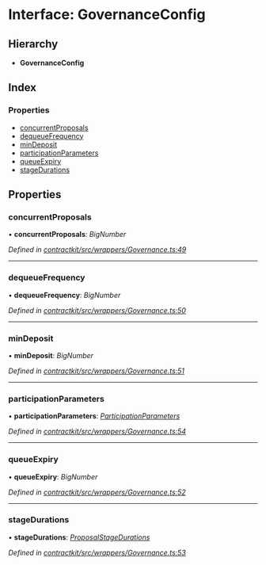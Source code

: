 # Interface: GovernanceConfig

## Hierarchy

* **GovernanceConfig**

## Index

### Properties

* [concurrentProposals](_wrappers_governance_.governanceconfig.md#concurrentproposals)
* [dequeueFrequency](_wrappers_governance_.governanceconfig.md#dequeuefrequency)
* [minDeposit](_wrappers_governance_.governanceconfig.md#mindeposit)
* [participationParameters](_wrappers_governance_.governanceconfig.md#participationparameters)
* [queueExpiry](_wrappers_governance_.governanceconfig.md#queueexpiry)
* [stageDurations](_wrappers_governance_.governanceconfig.md#stagedurations)

## Properties

###  concurrentProposals

• **concurrentProposals**: *BigNumber*

*Defined in [contractkit/src/wrappers/Governance.ts:49](https://github.com/celo-org/celo-monorepo/blob/master/packages/contractkit/src/wrappers/Governance.ts#L49)*

___

###  dequeueFrequency

• **dequeueFrequency**: *BigNumber*

*Defined in [contractkit/src/wrappers/Governance.ts:50](https://github.com/celo-org/celo-monorepo/blob/master/packages/contractkit/src/wrappers/Governance.ts#L50)*

___

###  minDeposit

• **minDeposit**: *BigNumber*

*Defined in [contractkit/src/wrappers/Governance.ts:51](https://github.com/celo-org/celo-monorepo/blob/master/packages/contractkit/src/wrappers/Governance.ts#L51)*

___

###  participationParameters

• **participationParameters**: *[ParticipationParameters](_wrappers_governance_.participationparameters.md)*

*Defined in [contractkit/src/wrappers/Governance.ts:54](https://github.com/celo-org/celo-monorepo/blob/master/packages/contractkit/src/wrappers/Governance.ts#L54)*

___

###  queueExpiry

• **queueExpiry**: *BigNumber*

*Defined in [contractkit/src/wrappers/Governance.ts:52](https://github.com/celo-org/celo-monorepo/blob/master/packages/contractkit/src/wrappers/Governance.ts#L52)*

___

###  stageDurations

• **stageDurations**: *[ProposalStageDurations](_wrappers_governance_.proposalstagedurations.md)*

*Defined in [contractkit/src/wrappers/Governance.ts:53](https://github.com/celo-org/celo-monorepo/blob/master/packages/contractkit/src/wrappers/Governance.ts#L53)*
